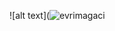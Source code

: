 ![alt text](![evrimagaci](https://github.com/NoctisLucisCaelum114/PythonVektorelOdev/assets/155001492/4636e5e0-34ae-4fc2-a002-6ba646b0ca28)

